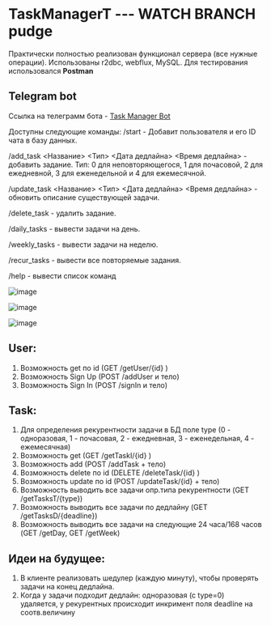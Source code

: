 # TaskManagerT --- WATCH BRANCH pudge

Практически полностью реализован функционал сервера (все нужные операции). Использованы r2dbc, webflux, MySQL.
Для тестирования использовался 
**Postman**
## Telegram bot
Ссылка на телеграмм бота - [Task Manager Bot](http://t.me/HSAI23_TaskManager_bot)

Доступны следующие команды:
/start - Добавит пользователя и его ID чата в базу данных.

/add_task <Название> <Тип> <Дата дедлайна> <Время дедлайна> - добавить задание. Тип: 0 для неповторяющегося, 1 для почасовой, 2 для ежедневной, 3 для еженедельной и 4 для ежемесячной.
                
/update_task <ID> <Название> <Тип> <Дата дедлайна> <Время дедлайна> - обновить описание существующей задачи.
                
/delete_task <ID> - удалить задание.
              
/daily_tasks - вывести задачи на день.
                
/weekly_tasks - вывести задачи на неделю.
                
/recur_tasks - вывести все повторяемые задания.
                
/help - вывести список команд

![image](https://github.com/ChoboZilla/TaskManagerTG/assets/100492375/c64869cc-46fd-429e-bfb5-87f48dc38fa4)

![image](https://github.com/ChoboZilla/TaskManagerTG/assets/100492375/f30d124f-2232-43d6-a116-a7a036f0ab1d)

![image](https://github.com/ChoboZilla/TaskManagerTG/assets/100492375/8e0c04ce-f584-4f2a-80ec-c32665abad90)

## User:
1. Возможность get по id (GET /getUser/{id} )
2. Возможность Sign Up (POST /addUser и тело)
3. Возможность Sign In (POST /signIn и тело)

## Task:
1. Для определения рекурентности задачи в БД поле type (0 - одноразовая, 1 - почасовая, 2 - ежедневная, 3 - еженедельная, 4 - ежемесячная)
2. Возможность get (GET /getTaskI/{id} )
3. Возможность add (POST /addTask + тело)
4. Возможность delete по id (DELETE /deleteTask/{id} )
5. Возможность update по id (POST /updateTask/{id} + тело)
6. Возможность выводить все задачи опр.типа рекурентности (GET /getTasksT/{type})
7. Возможность выводить все задачи по дедлайну (GET /getTasksD/{deadline})
8. Возможность выводить все задачи на следующие 24 часа/168 часов (GET /getDay, GET /getWeek)

## Идеи на будущее:
1. В клиенте реализовать шедулер (каждую минуту), чтобы проверять задачи на конец дедлайна.
2. Когда у задачи подходит дедлайн: одноразовая (с type=0) удаляется, у рекурентных происходит инкримент поля deadline на соотв.величину
